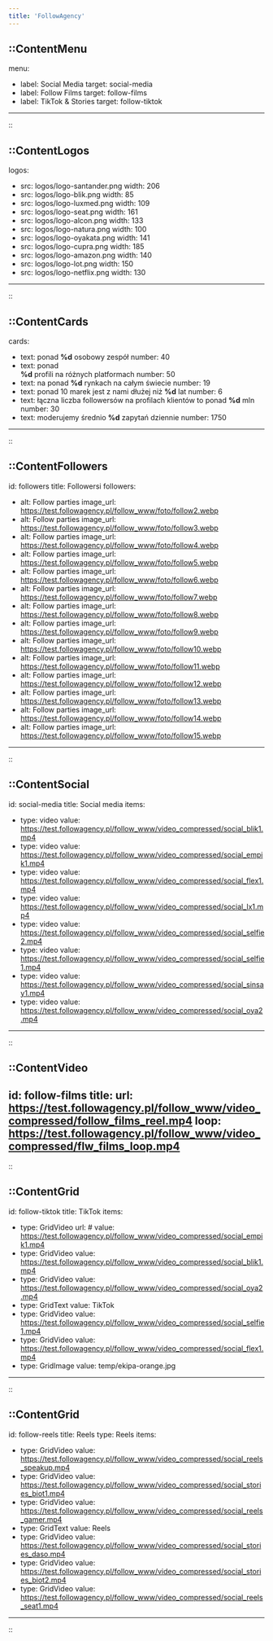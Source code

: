 ```yaml
---
title: 'FollowAgency'
---
```


::ContentMenu
---
menu:
- label: Social Media
  target: social-media
- label: Follow Films
  target: follow-films
- label: TikTok & Stories
  target: follow-tiktok
---
<!--
Uwaga:
Pole target powinno zawierać ID pola, do którego ma przekierowywać.
Lub pełny adres URL. Zaczynający się od http/https.
-->
::

::ContentLogos
---
logos:
- src: logos/logo-santander.png
  width: 206
- src: logos/logo-blik.png
  width: 85
- src: logos/logo-luxmed.png
  width: 109
- src: logos/logo-seat.png
  width: 161
- src: logos/logo-alcon.png
  width: 133
- src: logos/logo-natura.png
  width: 100
- src: logos/logo-oyakata.png
  width: 141
- src: logos/logo-cupra.png
  width: 185
- src: logos/logo-amazon.png
  width: 140
- src: logos/logo-lot.png
  width: 150
- src: logos/logo-netflix.png
  width: 130

---
<!--
Uwaga:
Każdy logotyp musi mieć podaną szerokość w pixelach.
Oraz ściężkę - relatywną do folderu public lub absolutną.
-->
::

::ContentCards
---
cards:
- text: ponad <strong>%d</strong> osobowy zespół
  number: 40
- text: ponad <br><strong>%d</strong> profili na różnych platformach
  number: 50
- text: na ponad <strong>%d</strong> rynkach na całym świecie
  number: 19
- text: ponad 10 marek jest z nami dłużej niż <span><strong>%d</strong> lat</span>
  number: 6
- text: łączna liczba followersów na profilach klientów to ponad <span><strong>%d</strong> mln</span>
  number: 30
- text: moderujemy średnio <strong>%d</strong> zapytań dziennie
  number: 1750
---
<!--
Uwaga:
Pole tekst zawiera znak `%d`, który zawiera podaną liczbę. Każda lliczba powinna znaleźć się w obrębie tagu <strong></strong> lub <span><strong>liczba</strong> tekst</span>, jeśli luczba i tekst mają znajdować się w jednej linii
-->
::

::ContentFollowers
---
id: followers
title: Followersi
followers:
- alt: Follow parties
  image_url: https://test.followagency.pl/follow_www/foto/follow2.webp
- alt: Follow parties
  image_url: https://test.followagency.pl/follow_www/foto/follow3.webp
- alt: Follow parties
  image_url: https://test.followagency.pl/follow_www/foto/follow4.webp
- alt: Follow parties
  image_url: https://test.followagency.pl/follow_www/foto/follow5.webp
- alt: Follow parties
  image_url: https://test.followagency.pl/follow_www/foto/follow6.webp
- alt: Follow parties
  image_url: https://test.followagency.pl/follow_www/foto/follow7.webp
- alt: Follow parties
  image_url: https://test.followagency.pl/follow_www/foto/follow8.webp
- alt: Follow parties
  image_url: https://test.followagency.pl/follow_www/foto/follow9.webp
- alt: Follow parties
  image_url: https://test.followagency.pl/follow_www/foto/follow10.webp
- alt: Follow parties
  image_url: https://test.followagency.pl/follow_www/foto/follow11.webp
- alt: Follow parties
  image_url: https://test.followagency.pl/follow_www/foto/follow12.webp
- alt: Follow parties
  image_url: https://test.followagency.pl/follow_www/foto/follow13.webp
- alt: Follow parties
  image_url: https://test.followagency.pl/follow_www/foto/follow14.webp
- alt: Follow parties
  image_url: https://test.followagency.pl/follow_www/foto/follow15.webp
---
<!--
Uwaga:
Każdy element zawiera adres URL do obrazka (może być relatywny do folderu public lub absolutny) oraz "alt", czyli alternatywny tekst obrazka.
-->
::

::ContentSocial
---
id: social-media
title: Social media
items:
- type: video
  value: https://test.followagency.pl/follow_www/video_compressed/social_blik1.mp4
- type: video
  value: https://test.followagency.pl/follow_www/video_compressed/social_empik1.mp4
- type: video
  value: https://test.followagency.pl/follow_www/video_compressed/social_flex1.mp4
- type: video
  value: https://test.followagency.pl/follow_www/video_compressed/social_lx1.mp4
- type: video
  value: https://test.followagency.pl/follow_www/video_compressed/social_selfie2.mp4
- type: video
  value: https://test.followagency.pl/follow_www/video_compressed/social_selfie1.mp4
- type: video
  value: https://test.followagency.pl/follow_www/video_compressed/social_sinsay1.mp4
- type: video
  value: https://test.followagency.pl/follow_www/video_compressed/social_oya2.mp4
---
::

::ContentVideo
---
id: follow-films
title: 
url: https://test.followagency.pl/follow_www/video_compressed/follow_films_reel.mp4
loop: https://test.followagency.pl/follow_www/video_compressed/flw_films_loop.mp4
---
::

::ContentGrid
---
id: follow-tiktok
title: TikTok
items:
- type: GridVideo
  url: #
  value: https://test.followagency.pl/follow_www/video_compressed/social_empik1.mp4
- type: GridVideo
  value: https://test.followagency.pl/follow_www/video_compressed/social_blik1.mp4
- type: GridVideo
  value: https://test.followagency.pl/follow_www/video_compressed/social_oya2.mp4
- type: GridText
  value: TikTok
- type: GridVideo
  value: https://test.followagency.pl/follow_www/video_compressed/social_selfie1.mp4
- type: GridVideo
  value: https://test.followagency.pl/follow_www/video_compressed/social_flex1.mp4
- type: GridImage
  value: temp/ekipa-orange.jpg
---
::

::ContentGrid
---
id: follow-reels
title: Reels
type: Reels
items:
- type: GridVideo
  value: https://test.followagency.pl/follow_www/video_compressed/social_reels_speakup.mp4
- type: GridVideo
  value: https://test.followagency.pl/follow_www/video_compressed/social_stories_biot1.mp4
- type: GridVideo
  value: https://test.followagency.pl/follow_www/video_compressed/social_reels_gamer.mp4
- type: GridText
  value: Reels
- type: GridVideo
  value: https://test.followagency.pl/follow_www/video_compressed/social_stories_daso.mp4
- type: GridVideo
  value: https://test.followagency.pl/follow_www/video_compressed/social_stories_biot2.mp4
- type: GridVideo
  value: https://test.followagency.pl/follow_www/video_compressed/social_reels_seat1.mp4  
---
::
